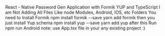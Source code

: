 React - Native Password Gen Application with Formik YUP and TypeScript
I am Not Adding All Files Like node Modules, Android, IOS, etc Folders
You need to Install Formik
npm install formik --save
yarn add formik
then you just install Yup schema
npm install yup --save
yarn add yup
after this Run npm run Android
note: use App.tsx file in your any existing project :)
